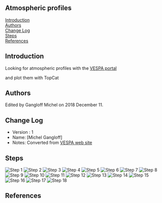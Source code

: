 ## Atmospheric profiles

[Introduction](#Intro)  
[Authors](#Authors)  
[Change Log](#Log)  
[Steps](#Steps)  
[References](#References)

## Introduction

Looking for atmospheric profiles with the [VESPA portal](http://vespa.obspm.fr)  

and plot them with TopCat

## Authors

Edited by Gangloff Michel on 2018 December 11.

## Change Log

* Version : 1
* Name: [Michel Gangloff]
* Notes: Converted from [VESPA web site](http://www.europlanet-vespa.eu/tutos.shtml)

## Steps


<img src="https://github.com/epn-vespa/tutorials/blob/draft/atmospheres/Atmospheric-profiles/img/StepOne.png" alt="Step 1"> 

<img src="https://github.com/epn-vespa/tutorials/blob/draft/atmospheres/Atmospheric-profiles/img/StepTwo.png" alt="Step 2">
<img src="https://github.com/epn-vespa/tutorials/blob/draft/atmospheres/Atmospheric-profiles/img/StepThree.png" alt="Step 3">
<img src="https://github.com/epn-vespa/tutorials/blob/draft/atmospheres/Atmospheric-profiles/img/StepFour.png" alt="Step 4">
<img src="https://github.com/epn-vespa/tutorials/blob/draft/atmospheres/Atmospheric-profiles/img/StepFive.png" alt="Step 5">
<img src="https://github.com/epn-vespa/tutorials/blob/draft/atmospheres/Atmospheric-profiles/img/StepSix.png" alt="Step 6">
<img src="https://github.com/epn-vespa/tutorials/blob/draft/atmospheres/Atmospheric-profiles/img/StepSeven.png" alt="Step 7">
<img src="https://github.com/epn-vespa/tutorials/blob/draft/atmospheres/Atmospheric-profiles/img/StepEight.png" alt="Step 8">
<img src="https://github.com/epn-vespa/tutorials/blob/draft/atmospheres/Atmospheric-profiles/img/StepNine.png" alt="Step 9">
<img src="https://github.com/epn-vespa/tutorials/blob/draft/atmospheres/Atmospheric-profiles/img/StepTen.png" alt="Step 10">
<img src="https://github.com/epn-vespa/tutorials/blob/draft/atmospheres/Atmospheric-profiles/img/StepEleven.png" alt="Step 11">
<img src="https://github.com/epn-vespa/tutorials/blob/draft/atmospheres/Atmospheric-profiles/img/StepTwelve.png" alt="Step 12">
<img src="https://github.com/epn-vespa/tutorials/blob/draft/atmospheres/Atmospheric-profiles/img/StepThirteen.png" alt="Step 13">
<img src="https://github.com/epn-vespa/tutorials/blob/draft/atmospheres/Atmospheric-profiles/img/StepFourteen.png" alt="Step 14">
<img src="https://github.com/epn-vespa/tutorials/blob/draft/atmospheres/Atmospheric-profiles/img/StepFifteen.png" alt="Step 15">
<img src="https://github.com/epn-vespa/tutorials/blob/draft/atmospheres/Atmospheric-profiles/img/StepSixteen.png" alt="Step 16">
<img src="https://github.com/epn-vespa/tutorials/blob/draft/atmospheres/Atmospheric-profiles/img/StepSeventeen.png" alt="Step 17">
<img src="https://github.com/epn-vespa/tutorials/blob/draft/atmospheres/Atmospheric-profiles/img/StepEighteen.png" alt="Step 18">


## References




